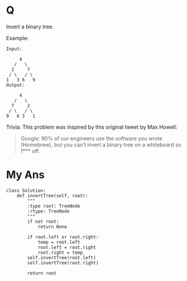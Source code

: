 # Q
Invert a binary tree.

Example:
```
Input:

     4
   /   \
  2     7
 / \   / \
1   3 6   9
Output:

     4
   /   \
  7     2
 / \   / \
9   6 3   1
```
Trivia:
This problem was inspired by this original tweet by Max Howell:

> Google: 90% of our engineers use the software you wrote (Homebrew), but you can’t invert a binary tree on a whiteboard so f*** off.
# My Ans
```
class Solution:
    def invertTree(self, root):
        """
        :type root: TreeNode
        :rtype: TreeNode
        """
        if not root:
            return None
        
        if root.left or root.right:
            temp = root.left
            root.left = root.right
            root.right = temp
        self.invertTree(root.left)
        self.invertTree(root.right)
        
        return root
```